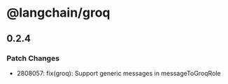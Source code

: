 # @langchain/groq

## 0.2.4

### Patch Changes

- 2808057: fix(groq): Support generic messages in messageToGroqRole
